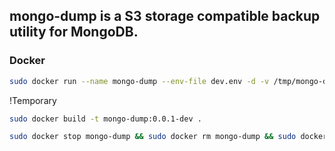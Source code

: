 ## mongo-dump is a S3 storage compatible backup utility for MongoDB.

### Docker

````bash
sudo docker run --name mongo-dump --env-file dev.env -d -v /tmp/mongo-dump:/tmp/mongo-dump mongo-dump:0.0.1-dev
````

!Temporary 
```bash
sudo docker build -t mongo-dump:0.0.1-dev .

sudo docker stop mongo-dump && sudo docker rm mongo-dump && sudo docker rmi mongo-dump:0.0.1-dev
```